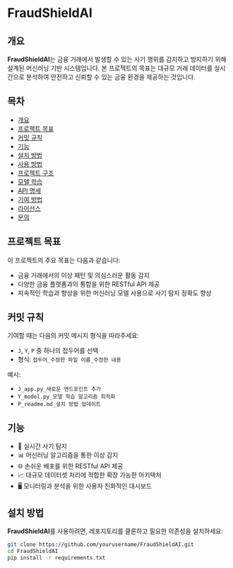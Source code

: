 # FraudShieldAI

## 개요
**FraudShieldAI**는 금융 거래에서 발생할 수 있는 사기 행위를 감지하고 방지하기 위해 설계된 머신러닝 기반 시스템입니다. 본 프로젝트의 목표는 대규모 거래 데이터를 실시간으로 분석하여 안전하고 신뢰할 수 있는 금융 환경을 제공하는 것입니다.

## 목차
- [개요](#개요)
- [프로젝트 목표](#프로젝트-목표)
- [커밋 규칙](#커밋-규칙)
- [기능](#기능)
- [설치 방법](#설치-방법)
- [사용 방법](#사용-방법)
- [프로젝트 구조](#프로젝트-구조)
- [모델 학습](#모델-학습)
- [API 명세](#api-명세)
- [기여 방법](#기여-방법)
- [라이선스](#라이선스)
- [문의](#문의)

## 프로젝트 목표
이 프로젝트의 주요 목표는 다음과 같습니다:
- 금융 거래에서의 이상 패턴 및 의심스러운 활동 감지
- 다양한 금융 플랫폼과의 통합을 위한 RESTful API 제공
- 지속적인 학습과 향상을 위한 머신러닝 모델 사용으로 사기 탐지 정확도 향상

## 커밋 규칙
기여할 때는 다음의 커밋 메시지 형식을 따라주세요:
- `J`, `Y`, `P` 중 하나의 접두어를 선택
- 형식: `접두어_수정한 파일 이름_수정한 내용`
  
예시:
- `J_app.py_새로운 엔드포인트 추가`
- `Y_model.py_모델 학습 알고리즘 최적화`
- `P_readme.md_설치 방법 업데이트`

## 기능
- 🚀 실시간 사기 탐지
- 📊 머신러닝 알고리즘을 통한 이상 감지
- 🌐 손쉬운 배포를 위한 RESTful API 제공
- 📈 대규모 데이터셋 처리에 적합한 확장 가능한 아키텍처
- 🖥️ 모니터링과 분석을 위한 사용자 친화적인 대시보드

## 설치 방법
**FraudShieldAI**를 사용하려면, 레포지토리를 클론하고 필요한 의존성을 설치하세요:

```bash
git clone https://github.com/yourusername/FraudShieldAI.git
cd FraudShieldAI
pip install -r requirements.txt
